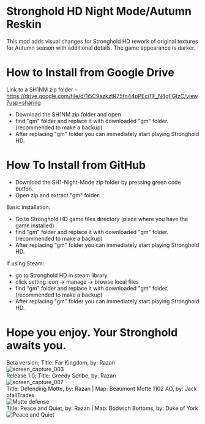 # Stronghold HD Night Mode/Autumn Reskin
This mod adds visual changes for Stronghold HD rework of original textures for Autumn season with additional details. The game appearance is darker.

# How to Install from Google Drive
Link to a SH1NM zip folder - https://drive.google.com/file/d/1i5C9azkztR75fn44pPEciTF_N4gFGIzC/view?usp=sharing
  - Download the SH1NM zip folder and open
  - find "gm" folder and replace it with downloaded "gm" folder. (recommended to make a backup)
  - After replacing "gm" folder you can immediately start playing Stronghold HD.
# How To Install from GitHub
  - Download the SH1-Night-Mode zip folder by pressing green code button.
  - Open zip and extract "gm" folder.
  
Basic installation:
  - Go to Stronghold HD game files directory (place where you have the game installed)
  - find "gm" folder and replace it with downloaded "gm" folder. (recommended to make a backup)
  - After replacing "gm" folder you can immediately start playing Stronghold HD.

If using Steam:
  - go to Stronghold HD in steam library
  - click setting icon -> manage -> browse local files
  - find "gm" folder and replace it with downloaded "gm" folder. (recommended to make a backup)
  - After replacing "gm" folder you can immediately start playing Stronghold HD.

# Hope you enjoy. Your Stronghold awaits you.
Beta version; Title: Far Kingdom, by: Razan<br />
![screen_capture_003](https://github.com/RazanCo/Stronghold-HD-Night-MODE/assets/150191291/f2ab9d29-6545-490f-93f0-49cbfdf8e296)<br />
Release 1.0; Title: Greedy Scribe, by: Razan<br />
![screen_capture_007](https://github.com/RazanCo/Stronghold-HD-Night-MODE/assets/150191291/9512b515-f369-437b-955f-6e982ac4fb20)<br />
Title: Defending Motte, by: Razan | Map: Beaumont Motte 1102 AD, by: Jack ofallTrades <br />
![Motte defense](https://github.com/RazanCo/SH1-Night-Mode/assets/150191291/7afe6747-8552-4ee6-9aae-978f4cd8798a)<br />
Title: Peace and Quiet, by: Razan | Map: Bodwich Bottoms, by: Duke of York <br />
![Peace and Quiet](https://github.com/RazanCo/SH1-Night-Mode/assets/150191291/50319254-1319-4267-bca0-65e70d828245)<br />
